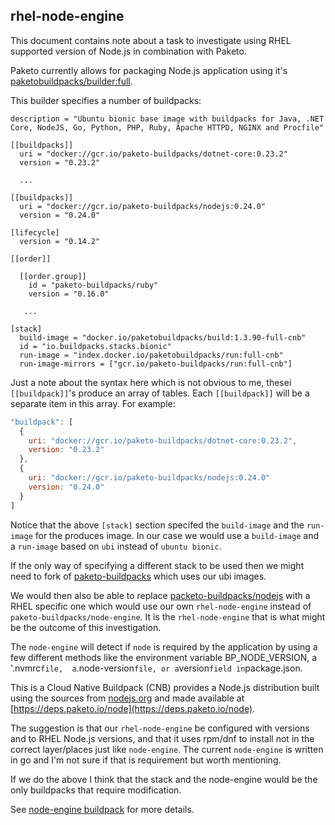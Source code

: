 ## rhel-node-engine
This document contains note about a task to investigate using RHEL supported
version of Node.js in combination with Paketo.

Paketo currently allows for packaging Node.js application using it's
[paketobuildpacks/builder:full](https://github.com/paketo-buildpacks/full-builder).

This builder specifies a number of buildpacks:
```console
description = "Ubuntu bionic base image with buildpacks for Java, .NET Core, NodeJS, Go, Python, PHP, Ruby, Apache HTTPD, NGINX and Procfile"

[[buildpacks]]
  uri = "docker://gcr.io/paketo-buildpacks/dotnet-core:0.23.2"
  version = "0.23.2"

  ...

[[buildpacks]]
  uri = "docker://gcr.io/paketo-buildpacks/nodejs:0.24.0"
  version = "0.24.0"

[lifecycle]
  version = "0.14.2"

[[order]]

  [[order.group]]
    id = "paketo-buildpacks/ruby"
    version = "0.16.0"
  
   ...

[stack]
  build-image = "docker.io/paketobuildpacks/build:1.3.90-full-cnb"
  id = "io.buildpacks.stacks.bionic"
  run-image = "index.docker.io/paketobuildpacks/run:full-cnb"
  run-image-mirrors = ["gcr.io/paketo-buildpacks/run:full-cnb"]

```

Just a note about the syntax here which is not obvious to me, thesei
`[[buildpack]]`'s produce an array of tables. Each `[[buildpack]]` will be a
separate item in this array. For example:
```javascript
"buildpack": [
  {
    uri: "docker://gcr.io/paketo-buildpacks/dotnet-core:0.23.2",
    version: "0.23.2"
  },
  {
    uri: "docker://gcr.io/paketo-buildpacks/nodejs:0.24.0"
    version: "0.24.0"
  }
]
```

Notice that the above `[stack]` section specifed the `build-image` and the
`run-image` for the produces image. In our case we would use a `build-image` and
a `run-image` based on `ubi` instead of `ubuntu bionic`.

If the only way of specifying a different stack to be used then we might need to
fork of [paketo-buildpacks](https://github.com/paketo-buildpacks/full-builder)
which uses our ubi images.

We would then also be able to replace
[packeto-buildpacks/nodejs](https://github.com/paketo-buildpacks/nodejs) with
a RHEL specific one which would use our own `rhel-node-engine` instead of
`paketo-buildpacks/node-engine`. It is the `rhel-node-engine` that is what might
be the outcome of this investigation. 

The `node-engine` will detect if `node` is required by the application by
using a few different methods like the environment variable BP_NODE_VERSION,
a '.nvmrc` file,  a `.node-version` file, or a `version` field in `package.json.

This is a Cloud Native Buildpack (CNB) provides a Node.js distribution
built using the sources from [nodejs.org](https://nodejs.org/dist) and
made available at [https://deps.paketo.io/node](https://deps.paketo.io/node).

The suggestion is that our `rhel-node-engine` be configured with versions and
to RHEL Node.js versions, and that it uses rpm/dnf to install not in the correct
layer/places just like `node-engine`. The current `node-engine` is written in
go and I'm not sure if that is requirement but worth mentioning.

If we do the above I think that the stack and the node-engine would be the only
buildpacks that require modification.

See [node-engine buildpack](./paketo.md#buildpack-for-node-engine) for more
details.
